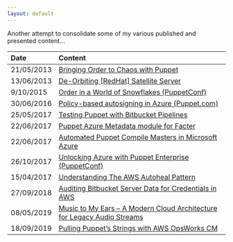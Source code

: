 ```yaml
---
layout: default
---
```


Another attempt to consolidate some of my various published and presented content...


| Date        | Content            | 
|:-------------|:------------------|
| 21/05/2013   | [Bringing Order to Chaos with Puppet](https://www.slideshare.net/slideshow/embed_code/key/avj6vHPWMGOJH6)
| 13/06/2013   | [De-Orbiting [RedHat] Satellite Server](http://goo.gl/0CAcy) |
| 9/10/2015    | [Order in a World of Snowflakes (PuppetConf)](https://www.youtube.com/watch?v=d9T80hDDZNA) |
| 30/06/2016   | [Policy-based autosigning in Azure (Puppet.com)](https://puppet.com/blog/policy-based-autosigning-azure-cli-and-virtual-machine-tags) |
| 25/05/2017   | [Testing Puppet with Bitbucket Pipelines](https://www.slideshare.net/slideshow/embed_code/key/3Cc9FViIN2HHRm)
| 22/06/2017   | [Puppet Azure Metadata module for Facter](https://github.com/keirans/azuremetadata)
| 22/06/2017   | [Automated Puppet Compile Masters in Microsoft Azure](https://github.com/keirans/azure-puppet-compilemasters) | 
| 26/10/2017   | [Unlocking Azure with Puppet Enterprise (PuppetConf)](https://www.youtube.com/watch?v=tbWeYvOHvJE) | 
| 15/04/2017   | [Understanding The AWS Autoheal Pattern](https://github.com/keirans/aws_autoheal) |
| 27/09/2018   | [Auditing Bitbucket Server Data for Credentials in AWS](https://www.sourcedgroup.com/blog/auditing-bitbucket-server-data-credentials-in-aws) |
| 08/05/2019   | [Music to My Ears – A Modern Cloud Architecture for Legacy Audio Streams](https://www.sourcedgroup.com/blog/music-to-my-ears-a-modern-cloud-architecture-for-legacy-audio-streams/) |
| 18/09/2019   | [Pulling Puppet’s Strings with AWS OpsWorks CM](https://www.sourcedgroup.com/blog/pulling-puppets-strings-with-aws-opsworks) |

